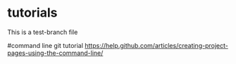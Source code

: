 # tutorials
This is a test-branch file

#command line git tutorial
https://help.github.com/articles/creating-project-pages-using-the-command-line/

